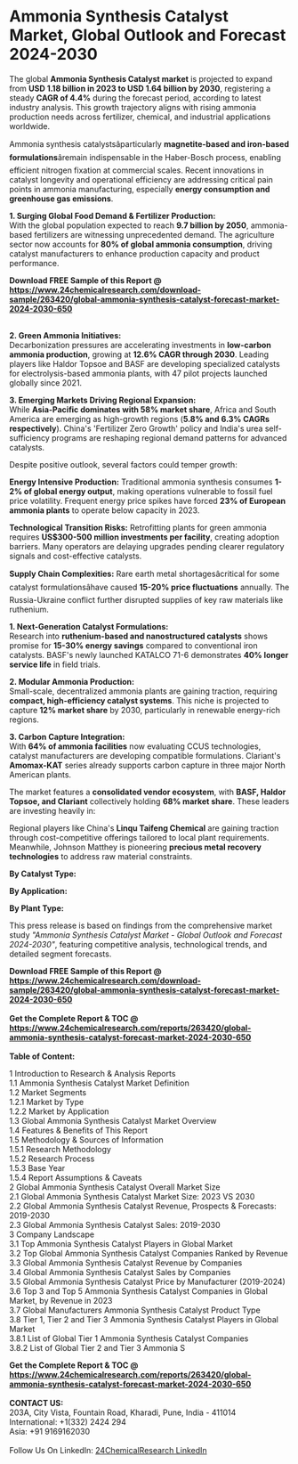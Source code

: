 <h1>Ammonia Synthesis Catalyst Market, Global Outlook and Forecast 2024-2030</h1><p>The global <strong>Ammonia Synthesis Catalyst market</strong> is projected to expand from <strong>USD 1.18 billion in 2023 to USD 1.64 billion by 2030</strong>, registering a steady <strong>CAGR of 4.4%</strong> during the forecast period, according to latest industry analysis. This growth trajectory aligns with rising ammonia production needs across fertilizer, chemical, and industrial applications worldwide.</p><p>Ammonia synthesis catalystsâparticularly <strong>magnetite-based and iron-based formulations</strong>âremain indispensable in the Haber-Bosch process, enabling efficient nitrogen fixation at commercial scales. Recent innovations in catalyst longevity and operational efficiency are addressing critical pain points in ammonia manufacturing, especially <strong>energy consumption and greenhouse gas emissions</strong>.</p><p><strong>1. Surging Global Food Demand &amp; Fertilizer Production:</strong><br>
With the global population expected to reach <strong>9.7 billion by 2050</strong>, ammonia-based fertilizers are witnessing unprecedented demand. The agriculture sector now accounts for <strong>80% of global ammonia consumption</strong>, driving catalyst manufacturers to enhance production capacity and product performance.</p><div><b>Download FREE Sample of this Report @ 
            <a href="https://www.24chemicalresearch.com/download-sample/263420/global-ammonia-synthesis-catalyst-forecast-market-2024-2030-650">
            https://www.24chemicalresearch.com/download-sample/263420/global-ammonia-synthesis-catalyst-forecast-market-2024-2030-650</a></b></div><br><p><strong>2. Green Ammonia Initiatives:</strong><br>
Decarbonization pressures are accelerating investments in <strong>low-carbon ammonia production</strong>, growing at <strong>12.6% CAGR through 2030</strong>. Leading players like Haldor Topsoe and BASF are developing specialized catalysts for electrolysis-based ammonia plants, with 47 pilot projects launched globally since 2021.</p><p><strong>3. Emerging Markets Driving Regional Expansion:</strong><br>
While <strong>Asia-Pacific dominates with 58% market share</strong>, Africa and South America are emerging as high-growth regions (<strong>5.8% and 6.3% CAGRs respectively</strong>). China's 'Fertilizer Zero Growth' policy and India's urea self-sufficiency programs are reshaping regional demand patterns for advanced catalysts.</p><p>Despite positive outlook, several factors could temper growth:</p><p><strong>Energy Intensive Production:</strong> Traditional ammonia synthesis consumes <strong>1-2% of global energy output</strong>, making operations vulnerable to fossil fuel price volatility. Frequent energy price spikes have forced <strong>23% of European ammonia plants</strong> to operate below capacity in 2023.</p><p><strong>Technological Transition Risks:</strong> Retrofitting plants for green ammonia requires <strong>US$300-500 million investments per facility</strong>, creating adoption barriers. Many operators are delaying upgrades pending clearer regulatory signals and cost-effective catalysts.</p><p><strong>Supply Chain Complexities:</strong> Rare earth metal shortagesâcritical for some catalyst formulationsâhave caused <strong>15-20% price fluctuations</strong> annually. The Russia-Ukraine conflict further disrupted supplies of key raw materials like ruthenium.</p><p><strong>1. Next-Generation Catalyst Formulations:</strong><br>
Research into <strong>ruthenium-based and nanostructured catalysts</strong> shows promise for <strong>15-30% energy savings</strong> compared to conventional iron catalysts. BASF's newly launched KATALCO 71-6 demonstrates <strong>40% longer service life</strong> in field trials.</p><p><strong>2. Modular Ammonia Production:</strong><br>
Small-scale, decentralized ammonia plants are gaining traction, requiring <strong>compact, high-efficiency catalyst systems</strong>. This niche is projected to capture <strong>12% market share</strong> by 2030, particularly in renewable energy-rich regions.</p><p><strong>3. Carbon Capture Integration:</strong><br>
With <strong>64% of ammonia facilities</strong> now evaluating CCUS technologies, catalyst manufacturers are developing compatible formulations. Clariant's <strong>Amomax-KAT</strong> series already supports carbon capture in three major North American plants.</p><p>The market features a <strong>consolidated vendor ecosystem</strong>, with <strong>BASF, Haldor Topsoe, and Clariant</strong> collectively holding <strong>68% market share</strong>. These leaders are investing heavily in:</p><p>Regional players like China's <strong>Linqu Taifeng Chemical</strong> are gaining traction through cost-competitive offerings tailored to local plant requirements. Meanwhile, Johnson Matthey is pioneering <strong>precious metal recovery technologies</strong> to address raw material constraints.</p><p><strong>By Catalyst Type:</strong></p><p><strong>By Application:</strong></p><p><strong>By Plant Type:</strong></p><p>This press release is based on findings from the comprehensive market study <em>"Ammonia Synthesis Catalyst Market - Global Outlook and Forecast 2024-2030"</em>, featuring competitive analysis, technological trends, and detailed segment forecasts.</p><div><b>Download FREE Sample of this Report @ 
            <a href="https://www.24chemicalresearch.com/download-sample/263420/global-ammonia-synthesis-catalyst-forecast-market-2024-2030-650">
            https://www.24chemicalresearch.com/download-sample/263420/global-ammonia-synthesis-catalyst-forecast-market-2024-2030-650</a></b></div><br><div><b>Get the Complete Report & TOC @ 
            <a href="https://www.24chemicalresearch.com/reports/263420/global-ammonia-synthesis-catalyst-forecast-market-2024-2030-650">
            https://www.24chemicalresearch.com/reports/263420/global-ammonia-synthesis-catalyst-forecast-market-2024-2030-650</a></b></div><br>
            <b>Table of Content:</b><p>1 Introduction to Research & Analysis Reports<br />
    1.1 Ammonia Synthesis Catalyst Market Definition<br />
    1.2 Market Segments<br />
        1.2.1 Market by Type<br />
        1.2.2 Market by Application<br />
    1.3 Global Ammonia Synthesis Catalyst Market Overview<br />
    1.4 Features & Benefits of This Report<br />
    1.5 Methodology & Sources of Information<br />
        1.5.1 Research Methodology<br />
        1.5.2 Research Process<br />
        1.5.3 Base Year<br />
        1.5.4 Report Assumptions & Caveats<br />
2 Global Ammonia Synthesis Catalyst Overall Market Size<br />
    2.1 Global Ammonia Synthesis Catalyst Market Size: 2023 VS 2030<br />
    2.2 Global Ammonia Synthesis Catalyst Revenue, Prospects & Forecasts: 2019-2030<br />
    2.3 Global Ammonia Synthesis Catalyst Sales: 2019-2030<br />
3 Company Landscape<br />
    3.1 Top Ammonia Synthesis Catalyst Players in Global Market<br />
    3.2 Top Global Ammonia Synthesis Catalyst Companies Ranked by Revenue<br />
    3.3 Global Ammonia Synthesis Catalyst Revenue by Companies<br />
    3.4 Global Ammonia Synthesis Catalyst Sales by Companies<br />
    3.5 Global Ammonia Synthesis Catalyst Price by Manufacturer (2019-2024)<br />
    3.6 Top 3 and Top 5 Ammonia Synthesis Catalyst Companies in Global Market, by Revenue in 2023<br />
    3.7 Global Manufacturers Ammonia Synthesis Catalyst Product Type<br />
    3.8 Tier 1, Tier 2 and Tier 3 Ammonia Synthesis Catalyst Players in Global Market<br />
        3.8.1 List of Global Tier 1 Ammonia Synthesis Catalyst Companies<br />
        3.8.2 List of Global Tier 2 and Tier 3 Ammonia S</p><div><b>Get the Complete Report & TOC @ 
            <a href="https://www.24chemicalresearch.com/reports/263420/global-ammonia-synthesis-catalyst-forecast-market-2024-2030-650">
            https://www.24chemicalresearch.com/reports/263420/global-ammonia-synthesis-catalyst-forecast-market-2024-2030-650</a></b></div><br><b>CONTACT US:</b><br>
            203A, City Vista, Fountain Road, Kharadi, Pune, India - 411014<br>
            International: +1(332) 2424 294<br>
            Asia: +91 9169162030 <br><br>
            Follow Us On LinkedIn: <a href="https://www.linkedin.com/company/24chemicalresearch/">24ChemicalResearch LinkedIn</a>